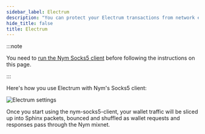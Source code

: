 ```yaml
---
sidebar_label: Electrum
description: "You can protect your Electrum transactions from network eavesdroppers using the Nym mixnet. Here's how."
hide_title: false
title: Electrum
---
```


 

:::note

You need to [run the Nym Socks5 client](/docs/use-apps/) before following the instructions on this page.

:::


Here's how you use Electrum with Nym's Socks5 client:

![Electrum settings](/img/docs/wallet-proxy-settings/electrum.gif)

Once you start using the nym-socks5-client, your wallet traffic will be sliced up into Sphinx packets, bounced and shuffled as wallet requests and responses pass through the Nym mixnet.
